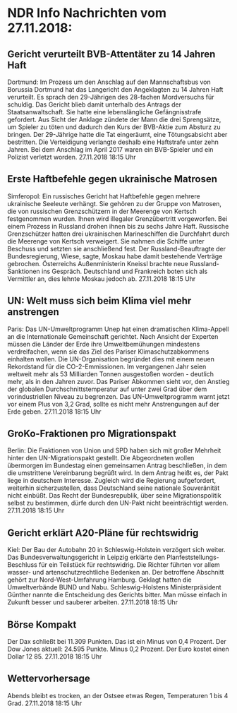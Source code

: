 # NDR Info Nachrichten vom 27.11.2018:


## Gericht verurteilt BVB-Attentäter zu 14 Jahren Haft
Dortmund: Im Prozess um den Anschlag auf den Mannschaftsbus von Borussia Dortmund hat das Langericht den Angeklagten zu 14 Jahren Haft verurteilt. Es sprach den 29-Jährigen des 28-fachen Mordversuchs für schuldig. Das Gericht blieb damit unterhalb des Antrags der Staatsanwaltschaft. Sie hatte eine lebenslängliche Gefängnisstrafe gefordert. Aus Sicht der Anklage zündete der Mann die drei Sprengsätze, um Spieler zu töten und dadurch den Kurs der BVB-Aktie zum Absturz zu bringen. Der 29-Jährige hatte die Tat eingeräumt, eine Tötungsabsicht aber bestritten. Die Verteidigung verlangte deshalb eine Haftstrafe unter zehn Jahren. Bei dem Anschlag im April 2017 waren ein BVB-Spieler und ein Polizist verletzt worden. 27.11.2018 18:15 Uhr 

## Erste Haftbefehle gegen ukrainische Matrosen
Simferopol: Ein russisches Gericht hat Haftbefehle gegen mehrere ukrainische Seeleute verhängt. Sie gehören zu der Gruppe von Matrosen, die von russischen Grenzschützern in der Meerenge von Kertsch festgenommen wurden. Ihnen wird illegaler Grenzübertritt vorgeworfen. Bei einem Prozess in Russland drohen ihnen bis zu sechs Jahre Haft. Russische Grenzschützer hatten drei ukrainischen Marineschiffen die Durchfahrt durch die Meerenge von Kertsch verweigert. Sie nahmen die Schiffe unter Beschuss und setzten sie anschließend fest. Der Russland-Beauftragte der Bundesregierung, Wiese, sagte, Moskau habe damit bestehende Verträge gebrochen. Österreichs Außenministerin Kneissl brachte neue Russland-Sanktionen ins Gespräch. Deutschland und Frankreich boten sich als Vermittler an, dies lehnte Moskau jedoch ab. 27.11.2018 18:15 Uhr 

## UN: Welt muss sich beim Klima viel mehr anstrengen
Paris:	Das UN-Umweltprogramm Unep hat einen dramatischen Klima-Appell an die Internationale Gemeinschaft gerichtet. Nach Ansicht der Experten müssen die Länder der Erde ihre Umweltbemühungen mindestens verdreifachen, wenn sie das Ziel des Pariser Klimaschutzabkommens einhalten wollen. Die UN-Organisation begründet dies mit einem neuen Rekordstand für die CO-2-Emmissionen. Im vergangenen Jahr seien weltweit mehr als 53 Milliarden Tonnen ausgestoßen worden - deutlich mehr, als in den Jahren zuvor. Das Pariser Abkommen sieht vor, den Anstieg der globalen Durchschnittstemperatur auf unter zwei Grad über dem vorindustriellen Niveau zu begrenzen. Das UN-Umweltprogramm warnt jetzt vor einem Plus von 3,2 Grad, sollte es nicht mehr Anstrengungen auf der Erde geben. 27.11.2018 18:15 Uhr 

## GroKo-Fraktionen pro Migrationspakt
Berlin: Die Fraktionen von Union und SPD haben sich mit großer Mehrheit hinter den UN-Migrationspakt gestellt. Die Abgeordneten wollen übermorgen im Bundestag einen gemeinsamen Antrag beschließen, in dem die umstrittene Vereinbarung begrüßt wird. In dem Antrag heißt es, der Pakt liege in deutschem Interesse. Zugleich wird die Regierung aufgefordert, weiterhin sicherzustellen, dass Deutschland seine nationale Souveränität nicht einbüßt. Das Recht der Bundesrepublik, über seine Migrationspolitik selbst zu bestimmen, dürfe durch den UN-Pakt nicht beeinträchtigt werden. 27.11.2018 18:15 Uhr 

## Gericht erklärt A20-Pläne für rechtswidrig
Kiel:         Der Bau der Autobahn 20 in Schleswig-Holstein verzögert sich weiter. Das Bundesverwaltungsgericht in Leipzig erklärte den Planfeststellungs-Beschluss für ein Teilstück für rechtswidrig. Die Richter führten vor allem wasser- und artenschutzrechtliche Bedenken an. Der betroffene Abschnitt gehört zur Nord-West-Umfahrung Hamburg. Geklagt hatten die Umweltverbände BUND und Nabu. Schleswig-Holstens Ministerpräsident Günther nannte die Entscheidung des Gerichts bitter. Man müsse einfach in Zukunft besser und sauberer arbeiten. 27.11.2018 18:15 Uhr 

## Börse Kompakt
Der Dax schließt bei 11.309 Punkten. Das ist ein Minus von 0,4 Prozent. Der Dow Jones aktuell: 24.595 Punkte. Minus 0,2 Prozent. Der Euro kostet einen Dollar 12 85. 27.11.2018 18:15 Uhr 

## Wettervorhersage
Abends bleibt es trocken, an der Ostsee etwas Regen, Temperaturen 1 bis 4 Grad. 27.11.2018 18:15 Uhr 
